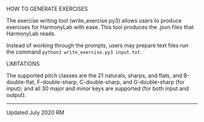 HOW TO GENERATE EXERCISES

The exercise writing tool (write_exercise.py3) allows users to produce exercises for HarmonyLab with ease. This tool produces the .json files that HarmonyLab reads.

Instead of working through the prompts, users may prepare text files run the command `python3 write_exercise.py3 input.txt`.

LIMITATIONS

The supported pitch classes are the 21 naturals, sharps, and flats, and B-double-flat, F-double-sharp, C-double-sharp, and G-double-sharp (for input); and all 30 major and minor keys are supported (for both input and output).

----------
Updated July 2020
RM

